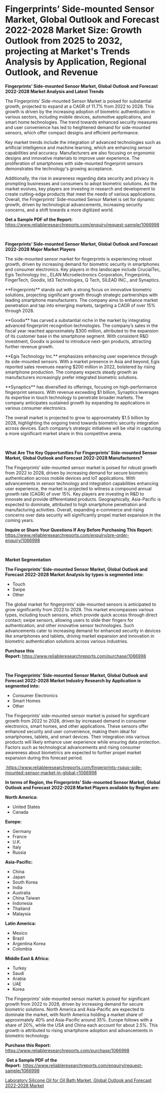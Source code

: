 <p><h1>Fingerprints’ Side-mounted Sensor Market, Global Outlook and Forecast 2022-2028 Market Size: Growth Outlook from 2025 to 2032, projecting at Market's Trends Analysis by Application, Regional Outlook, and Revenue</h1></p><p><strong>Fingerprints’ Side-mounted Sensor Market, Global Outlook and Forecast 2022-2028 Market Analysis and Latest Trends</strong></p>
<p><p>The Fingerprints’ Side-mounted Sensor Market is poised for substantial growth, projected to expand at a CAGR of 11.7% from 2022 to 2028. This growth is driven by the increasing adoption of biometric authentication in various sectors, including mobile devices, automotive applications, and smart home technologies. The trend towards enhanced security measures and user convenience has led to heightened demand for side-mounted sensors, which offer compact designs and efficient performance.</p><p>Key market trends include the integration of advanced technologies such as artificial intelligence and machine learning, which are enhancing sensor capabilities and accuracy. Manufacturers are also focusing on ergonomic designs and innovative materials to improve user experience. The proliferation of smartphones with side-mounted fingerprint sensors demonstrates the technology's growing acceptance.</p><p>Additionally, the rise in awareness regarding data security and privacy is prompting businesses and consumers to adopt biometric solutions. As the market evolves, key players are investing in research and development to create cutting-edge products that meet the needs of various applications. Overall, the Fingerprints’ Side-mounted Sensor Market is set for dynamic growth, driven by technological advancements, increasing security concerns, and a shift towards a more digitized world.</p></p>
<p><strong>Get a Sample PDF of the Report:&nbsp;</strong> <a href="https://www.reliableresearchreports.com/enquiry/request-sample/1066998?utm_campaign=2290&utm_medium=2&utm_source=Github&utm_content=ia&utm_term=21032025&utm_id=fingerprints-side-mounted-sensor-market-global-outlook-and-forecast-2022-2028">https://www.reliableresearchreports.com/enquiry/request-sample/1066998</a></p>
<p>&nbsp;</p>
<p><strong>Fingerprints’ Side-mounted Sensor Market, Global Outlook and Forecast 2022-2028 Major Market Players</strong></p>
<p><p>The side-mounted sensor market for fingerprints is experiencing robust growth, driven by increasing demand for biometric security in smartphones and consumer electronics. Key players in this landscape include CrucialTec, Egis Technology Inc., ELAN Microelectronics Corporation, Fingerprints, FingerTech, Goodix, Id3 Technologies, Q Tech, SILEAD INC., and Synaptics.</p><p>**Fingerprints** stands out with a strong focus on innovative biometric solutions, projecting significant growth through strategic partnerships with leading smartphone manufacturers. The company aims to enhance market penetration and tap into emerging markets, targeting a CAGR of over 15% through 2028.</p><p>**Goodix** has carved a substantial niche in the market by integrating advanced fingerprint recognition technologies. The company’s sales in the fiscal year reached approximately $300 million, attributed to the expansion of its customer base in the smartphone segment. With consistent R&D investment, Goodix is poised to introduce next-gen products, attracting further revenue growth.</p><p>**Egis Technology Inc.** emphasizes enhancing user experience through its side-mounted sensors. With a market presence in Asia and beyond, Egis reported sales revenues nearing $200 million in 2022, bolstered by rising smartphone production. The company expects steady growth as manufacturers increasingly prefer integrated biometric solutions.</p><p>**Synaptics** has diversified its offerings, focusing on high-performance fingerprint sensors. With revenue exceeding $1 billion, Synaptics leverages its expertise in touch technology to penetrate broader markets. The company anticipates sustained growth by expanding its applications in various consumer electronics.</p><p>The overall market is projected to grow to approximately $1.5 billion by 2028, highlighting the ongoing trend towards biometric security integration across devices. Each company’s strategic initiatives will be vital in capturing a more significant market share in this competitive arena.</p></p>
<p>&nbsp;</p>
<p><strong>What Are The Key Opportunities For Fingerprints’ Side-mounted Sensor Market, Global Outlook and Forecast 2022-2028 Manufacturers?</strong></p>
<p><p>The Fingerprints’ side-mounted sensor market is poised for robust growth from 2022 to 2028, driven by increasing demand for secure biometric authentication across mobile devices and IoT applications. With advancements in sensor technology and integration capabilities enhancing user experience, the market is projected to witness a compound annual growth rate (CAGR) of over 15%. Key players are investing in R&D to innovate and provide differentiated products. Geographically, Asia-Pacific is expected to dominate, attributed to high smartphone penetration and manufacturing activities. Overall, expanding e-commerce and rising concerns over data security will significantly propel market expansion in the coming years.</p></p>
<p><strong>Inquire or Share Your Questions If Any Before Purchasing This Report:</strong> <a href="https://www.reliableresearchreports.com/enquiry/pre-order-enquiry/1066998?utm_campaign=2290&utm_medium=2&utm_source=Github&utm_content=ia&utm_term=21032025&utm_id=fingerprints-side-mounted-sensor-market-global-outlook-and-forecast-2022-2028">https://www.reliableresearchreports.com/enquiry/pre-order-enquiry/1066998</a></p>
<p>&nbsp;</p>
<p><strong>Market Segmentation</strong></p>
<p><strong>The Fingerprints’ Side-mounted Sensor Market, Global Outlook and Forecast 2022-2028 Market Analysis by types is segmented into:</strong></p>
<p><ul><li>Touch</li><li>Swipe</li><li>Other</li></ul></p>
<p><p>The global market for fingerprints’ side-mounted sensors is anticipated to grow significantly from 2022 to 2028. This market encompasses various types, including touch sensors, which provide quick access through direct contact; swipe sensors, allowing users to slide their fingers for authentication; and other innovative sensor technologies. Such advancements cater to increasing demand for enhanced security in devices like smartphones and tablets, driving market expansion and innovation in biometric authentication solutions across various industries.</p></p>
<p><strong>Purchase this Report:&nbsp;</strong><a href="https://www.reliableresearchreports.com/purchase/1066998?utm_campaign=2290&utm_medium=2&utm_source=Github&utm_content=ia&utm_term=21032025&utm_id=fingerprints-side-mounted-sensor-market-global-outlook-and-forecast-2022-2028">https://www.reliableresearchreports.com/purchase/1066998</a></p>
<p>&nbsp;</p>
<p><strong>The Fingerprints’ Side-mounted Sensor Market, Global Outlook and Forecast 2022-2028 Market Industry Research by Application is segmented into:</strong></p>
<p><ul><li>Consumer Electronics</li><li>Smart Homes</li><li>Other</li></ul></p>
<p><p>The Fingerprints’ side-mounted sensor market is poised for significant growth from 2022 to 2028, driven by increased demand in consumer electronics, smart homes, and other applications. These sensors offer enhanced security and user convenience, making them ideal for smartphones, tablets, and smart devices. Their integration into various products will likely enhance user experience while ensuring data protection. Factors such as technological advancements and rising consumer awareness about biometrics are expected to further propel market expansion during this forecast period.</p></p>
<p><a href="https://www.reliableresearchreports.com/fingerprints-rsquo-side-mounted-sensor-market-in-global-r1066998?utm_campaign=2290&utm_medium=2&utm_source=Github&utm_content=ia&utm_term=21032025&utm_id=fingerprints-side-mounted-sensor-market-global-outlook-and-forecast-2022-2028">&nbsp;https://www.reliableresearchreports.com/fingerprints-rsquo-side-mounted-sensor-market-in-global-r1066998</a></p>
<p><strong>In terms of Region, the Fingerprints’ Side-mounted Sensor Market, Global Outlook and Forecast 2022-2028 Market Players available by Region are:</strong></p>
<p>
    <p> <strong> North America: </strong>
        <ul>
            <li>United States</li>
            <li>Canada</li>
        </ul>
        </p> 
    <p> <strong> Europe: </strong>
        <ul>
            <li>Germany</li>
            <li>France</li>
            <li>U.K.</li>
            <li>Italy</li>
            <li>Russia</li>
        </ul>
        </p> 
    <p> <strong> Asia-Pacific: </strong>
        <ul>
            <li>China</li>
            <li>Japan</li>
            <li>South Korea</li>
            <li>India</li>
            <li>Australia</li>
            <li>China Taiwan</li>
            <li>Indonesia</li>
            <li>Thailand</li>
            <li>Malaysia</li>
        </ul>
        </p> 
    <p> <strong> Latin America: </strong>
        <ul>
            <li>Mexico</li>
            <li>Brazil</li>
            <li>Argentina Korea</li>
            <li>Colombia</li>
        </ul>
        </p> 
    <p> <strong> Middle East & Africa: </strong>
        <ul>
            <li>Turkey</li>
            <li>Saudi</li>
            <li>Arabia</li>
            <li>UAE</li>
            <li>Korea</li>
        </ul>
    </p>
    </p>
<p><p>The Fingerprints' side-mounted sensor market is poised for significant growth from 2022 to 2028, driven by increasing demand for secure biometric solutions. North America and Asia-Pacific are expected to dominate the market, with North America holding a market share of approximately 40% and Asia-Pacific around 35%. Europe follows with a share of 20%, while the USA and China each account for about 2.5%. This growth is attributed to rising smartphone adoption and advancements in biometric technology.</p></p>
<p><strong>Purchase this Report: </strong><a href="https://www.reliableresearchreports.com/purchase/1066998?utm_campaign=2290&utm_medium=2&utm_source=Github&utm_content=ia&utm_term=21032025&utm_id=fingerprints-side-mounted-sensor-market-global-outlook-and-forecast-2022-2028">https://www.reliableresearchreports.com/purchase/1066998</a></p>
<p>&nbsp;<strong>Get a Sample PDF of the Report:&nbsp;&nbsp;</strong><a href="https://www.reliableresearchreports.com/enquiry/request-sample/1066998?utm_campaign=2290&utm_medium=2&utm_source=Github&utm_content=ia&utm_term=21032025&utm_id=fingerprints-side-mounted-sensor-market-global-outlook-and-forecast-2022-2028">https://www.reliableresearchreports.com/enquiry/request-sample/1066998</a></p>
<p><strong></strong></p>
<p><p><a href="https://github.com/busamoleankk/Market-Research-Report-List-1/blob/main/laboratory-silicone-oil-for-oil-bath-market-global-outlook-and-forecast-2022-2028-market.md?utm_campaign=2290&utm_medium=2&utm_source=Github&utm_content=ia&utm_term=21032025&utm_id=fingerprints-side-mounted-sensor-market-global-outlook-and-forecast-2022-2028">Laboratory Silicone Oil for Oil Bath Market, Global Outlook and Forecast 2022-2028 Market</a></p></p>